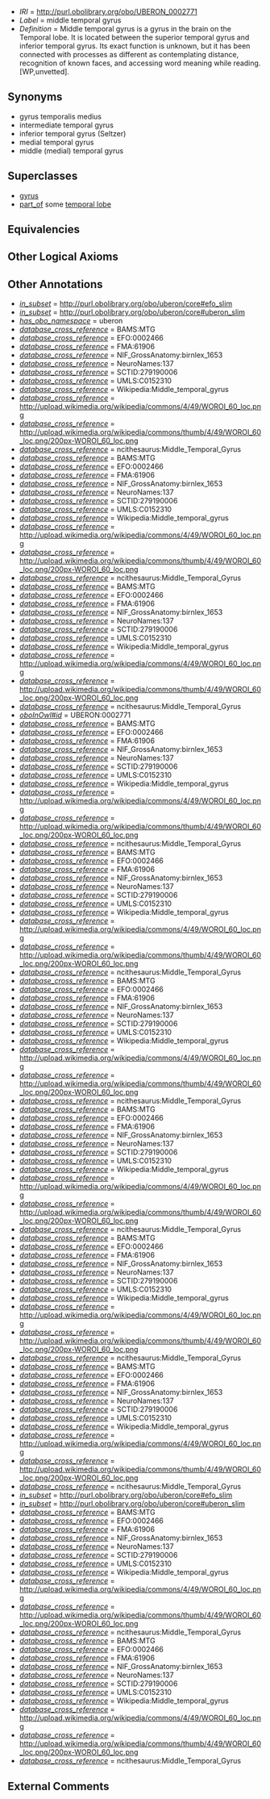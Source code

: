  * *IRI* = http://purl.obolibrary.org/obo/UBERON_0002771
 * *Label* = middle temporal gyrus
 * *Definition* = Middle temporal gyrus is a gyrus in the brain on the Temporal lobe. It is located between the superior temporal gyrus and inferior temporal gyrus. Its exact function is unknown, but it has been connected with processes as different as contemplating distance, recognition of known faces, and accessing word meaning while reading. [WP,unvetted].

## Synonyms

 * gyrus temporalis medius
 * intermediate temporal gyrus
 * inferior temporal gyrus (Seltzer)
 * medial temporal gyrus
 * middle (medial) temporal gyrus

## Superclasses

 * [gyrus](../../UBERON/00/UBERON_0000200.md)
 * [part_of](../../BFO/50/BFO_0000050.md) some [temporal lobe](../../UBERON/71/UBERON_0001871.md)

## Equivalencies


## Other Logical Axioms


## Other Annotations

 * *[in_subset](../../et/oboInOwl#inSubset.md)* = http://purl.obolibrary.org/obo/uberon/core#efo_slim
 * *[in_subset](../../et/oboInOwl#inSubset.md)* = http://purl.obolibrary.org/obo/uberon/core#uberon_slim
 * *[has_obo_namespace](../../ce/oboInOwl#hasOBONamespace.md)* = uberon
 * *[database_cross_reference](../../ef/oboInOwl#hasDbXref.md)* = BAMS:MTG
 * *[database_cross_reference](../../ef/oboInOwl#hasDbXref.md)* = EFO:0002466
 * *[database_cross_reference](../../ef/oboInOwl#hasDbXref.md)* = FMA:61906
 * *[database_cross_reference](../../ef/oboInOwl#hasDbXref.md)* = NIF_GrossAnatomy:birnlex_1653
 * *[database_cross_reference](../../ef/oboInOwl#hasDbXref.md)* = NeuroNames:137
 * *[database_cross_reference](../../ef/oboInOwl#hasDbXref.md)* = SCTID:279190006
 * *[database_cross_reference](../../ef/oboInOwl#hasDbXref.md)* = UMLS:C0152310
 * *[database_cross_reference](../../ef/oboInOwl#hasDbXref.md)* = Wikipedia:Middle_temporal_gyrus
 * *[database_cross_reference](../../ef/oboInOwl#hasDbXref.md)* = http://upload.wikimedia.org/wikipedia/commons/4/49/WOROI_60_loc.png
 * *[database_cross_reference](../../ef/oboInOwl#hasDbXref.md)* = http://upload.wikimedia.org/wikipedia/commons/thumb/4/49/WOROI_60_loc.png/200px-WOROI_60_loc.png
 * *[database_cross_reference](../../ef/oboInOwl#hasDbXref.md)* = ncithesaurus:Middle_Temporal_Gyrus
 * *[database_cross_reference](../../ef/oboInOwl#hasDbXref.md)* = BAMS:MTG
 * *[database_cross_reference](../../ef/oboInOwl#hasDbXref.md)* = EFO:0002466
 * *[database_cross_reference](../../ef/oboInOwl#hasDbXref.md)* = FMA:61906
 * *[database_cross_reference](../../ef/oboInOwl#hasDbXref.md)* = NIF_GrossAnatomy:birnlex_1653
 * *[database_cross_reference](../../ef/oboInOwl#hasDbXref.md)* = NeuroNames:137
 * *[database_cross_reference](../../ef/oboInOwl#hasDbXref.md)* = SCTID:279190006
 * *[database_cross_reference](../../ef/oboInOwl#hasDbXref.md)* = UMLS:C0152310
 * *[database_cross_reference](../../ef/oboInOwl#hasDbXref.md)* = Wikipedia:Middle_temporal_gyrus
 * *[database_cross_reference](../../ef/oboInOwl#hasDbXref.md)* = http://upload.wikimedia.org/wikipedia/commons/4/49/WOROI_60_loc.png
 * *[database_cross_reference](../../ef/oboInOwl#hasDbXref.md)* = http://upload.wikimedia.org/wikipedia/commons/thumb/4/49/WOROI_60_loc.png/200px-WOROI_60_loc.png
 * *[database_cross_reference](../../ef/oboInOwl#hasDbXref.md)* = ncithesaurus:Middle_Temporal_Gyrus
 * *[database_cross_reference](../../ef/oboInOwl#hasDbXref.md)* = BAMS:MTG
 * *[database_cross_reference](../../ef/oboInOwl#hasDbXref.md)* = EFO:0002466
 * *[database_cross_reference](../../ef/oboInOwl#hasDbXref.md)* = FMA:61906
 * *[database_cross_reference](../../ef/oboInOwl#hasDbXref.md)* = NIF_GrossAnatomy:birnlex_1653
 * *[database_cross_reference](../../ef/oboInOwl#hasDbXref.md)* = NeuroNames:137
 * *[database_cross_reference](../../ef/oboInOwl#hasDbXref.md)* = SCTID:279190006
 * *[database_cross_reference](../../ef/oboInOwl#hasDbXref.md)* = UMLS:C0152310
 * *[database_cross_reference](../../ef/oboInOwl#hasDbXref.md)* = Wikipedia:Middle_temporal_gyrus
 * *[database_cross_reference](../../ef/oboInOwl#hasDbXref.md)* = http://upload.wikimedia.org/wikipedia/commons/4/49/WOROI_60_loc.png
 * *[database_cross_reference](../../ef/oboInOwl#hasDbXref.md)* = http://upload.wikimedia.org/wikipedia/commons/thumb/4/49/WOROI_60_loc.png/200px-WOROI_60_loc.png
 * *[database_cross_reference](../../ef/oboInOwl#hasDbXref.md)* = ncithesaurus:Middle_Temporal_Gyrus
 * *[oboInOwl#id](../../id/oboInOwl#id.md)* = UBERON:0002771
 * *[database_cross_reference](../../ef/oboInOwl#hasDbXref.md)* = BAMS:MTG
 * *[database_cross_reference](../../ef/oboInOwl#hasDbXref.md)* = EFO:0002466
 * *[database_cross_reference](../../ef/oboInOwl#hasDbXref.md)* = FMA:61906
 * *[database_cross_reference](../../ef/oboInOwl#hasDbXref.md)* = NIF_GrossAnatomy:birnlex_1653
 * *[database_cross_reference](../../ef/oboInOwl#hasDbXref.md)* = NeuroNames:137
 * *[database_cross_reference](../../ef/oboInOwl#hasDbXref.md)* = SCTID:279190006
 * *[database_cross_reference](../../ef/oboInOwl#hasDbXref.md)* = UMLS:C0152310
 * *[database_cross_reference](../../ef/oboInOwl#hasDbXref.md)* = Wikipedia:Middle_temporal_gyrus
 * *[database_cross_reference](../../ef/oboInOwl#hasDbXref.md)* = http://upload.wikimedia.org/wikipedia/commons/4/49/WOROI_60_loc.png
 * *[database_cross_reference](../../ef/oboInOwl#hasDbXref.md)* = http://upload.wikimedia.org/wikipedia/commons/thumb/4/49/WOROI_60_loc.png/200px-WOROI_60_loc.png
 * *[database_cross_reference](../../ef/oboInOwl#hasDbXref.md)* = ncithesaurus:Middle_Temporal_Gyrus
 * *[database_cross_reference](../../ef/oboInOwl#hasDbXref.md)* = BAMS:MTG
 * *[database_cross_reference](../../ef/oboInOwl#hasDbXref.md)* = EFO:0002466
 * *[database_cross_reference](../../ef/oboInOwl#hasDbXref.md)* = FMA:61906
 * *[database_cross_reference](../../ef/oboInOwl#hasDbXref.md)* = NIF_GrossAnatomy:birnlex_1653
 * *[database_cross_reference](../../ef/oboInOwl#hasDbXref.md)* = NeuroNames:137
 * *[database_cross_reference](../../ef/oboInOwl#hasDbXref.md)* = SCTID:279190006
 * *[database_cross_reference](../../ef/oboInOwl#hasDbXref.md)* = UMLS:C0152310
 * *[database_cross_reference](../../ef/oboInOwl#hasDbXref.md)* = Wikipedia:Middle_temporal_gyrus
 * *[database_cross_reference](../../ef/oboInOwl#hasDbXref.md)* = http://upload.wikimedia.org/wikipedia/commons/4/49/WOROI_60_loc.png
 * *[database_cross_reference](../../ef/oboInOwl#hasDbXref.md)* = http://upload.wikimedia.org/wikipedia/commons/thumb/4/49/WOROI_60_loc.png/200px-WOROI_60_loc.png
 * *[database_cross_reference](../../ef/oboInOwl#hasDbXref.md)* = ncithesaurus:Middle_Temporal_Gyrus
 * *[database_cross_reference](../../ef/oboInOwl#hasDbXref.md)* = BAMS:MTG
 * *[database_cross_reference](../../ef/oboInOwl#hasDbXref.md)* = EFO:0002466
 * *[database_cross_reference](../../ef/oboInOwl#hasDbXref.md)* = FMA:61906
 * *[database_cross_reference](../../ef/oboInOwl#hasDbXref.md)* = NIF_GrossAnatomy:birnlex_1653
 * *[database_cross_reference](../../ef/oboInOwl#hasDbXref.md)* = NeuroNames:137
 * *[database_cross_reference](../../ef/oboInOwl#hasDbXref.md)* = SCTID:279190006
 * *[database_cross_reference](../../ef/oboInOwl#hasDbXref.md)* = UMLS:C0152310
 * *[database_cross_reference](../../ef/oboInOwl#hasDbXref.md)* = Wikipedia:Middle_temporal_gyrus
 * *[database_cross_reference](../../ef/oboInOwl#hasDbXref.md)* = http://upload.wikimedia.org/wikipedia/commons/4/49/WOROI_60_loc.png
 * *[database_cross_reference](../../ef/oboInOwl#hasDbXref.md)* = http://upload.wikimedia.org/wikipedia/commons/thumb/4/49/WOROI_60_loc.png/200px-WOROI_60_loc.png
 * *[database_cross_reference](../../ef/oboInOwl#hasDbXref.md)* = ncithesaurus:Middle_Temporal_Gyrus
 * *[database_cross_reference](../../ef/oboInOwl#hasDbXref.md)* = BAMS:MTG
 * *[database_cross_reference](../../ef/oboInOwl#hasDbXref.md)* = EFO:0002466
 * *[database_cross_reference](../../ef/oboInOwl#hasDbXref.md)* = FMA:61906
 * *[database_cross_reference](../../ef/oboInOwl#hasDbXref.md)* = NIF_GrossAnatomy:birnlex_1653
 * *[database_cross_reference](../../ef/oboInOwl#hasDbXref.md)* = NeuroNames:137
 * *[database_cross_reference](../../ef/oboInOwl#hasDbXref.md)* = SCTID:279190006
 * *[database_cross_reference](../../ef/oboInOwl#hasDbXref.md)* = UMLS:C0152310
 * *[database_cross_reference](../../ef/oboInOwl#hasDbXref.md)* = Wikipedia:Middle_temporal_gyrus
 * *[database_cross_reference](../../ef/oboInOwl#hasDbXref.md)* = http://upload.wikimedia.org/wikipedia/commons/4/49/WOROI_60_loc.png
 * *[database_cross_reference](../../ef/oboInOwl#hasDbXref.md)* = http://upload.wikimedia.org/wikipedia/commons/thumb/4/49/WOROI_60_loc.png/200px-WOROI_60_loc.png
 * *[database_cross_reference](../../ef/oboInOwl#hasDbXref.md)* = ncithesaurus:Middle_Temporal_Gyrus
 * *[database_cross_reference](../../ef/oboInOwl#hasDbXref.md)* = BAMS:MTG
 * *[database_cross_reference](../../ef/oboInOwl#hasDbXref.md)* = EFO:0002466
 * *[database_cross_reference](../../ef/oboInOwl#hasDbXref.md)* = FMA:61906
 * *[database_cross_reference](../../ef/oboInOwl#hasDbXref.md)* = NIF_GrossAnatomy:birnlex_1653
 * *[database_cross_reference](../../ef/oboInOwl#hasDbXref.md)* = NeuroNames:137
 * *[database_cross_reference](../../ef/oboInOwl#hasDbXref.md)* = SCTID:279190006
 * *[database_cross_reference](../../ef/oboInOwl#hasDbXref.md)* = UMLS:C0152310
 * *[database_cross_reference](../../ef/oboInOwl#hasDbXref.md)* = Wikipedia:Middle_temporal_gyrus
 * *[database_cross_reference](../../ef/oboInOwl#hasDbXref.md)* = http://upload.wikimedia.org/wikipedia/commons/4/49/WOROI_60_loc.png
 * *[database_cross_reference](../../ef/oboInOwl#hasDbXref.md)* = http://upload.wikimedia.org/wikipedia/commons/thumb/4/49/WOROI_60_loc.png/200px-WOROI_60_loc.png
 * *[database_cross_reference](../../ef/oboInOwl#hasDbXref.md)* = ncithesaurus:Middle_Temporal_Gyrus
 * *[database_cross_reference](../../ef/oboInOwl#hasDbXref.md)* = BAMS:MTG
 * *[database_cross_reference](../../ef/oboInOwl#hasDbXref.md)* = EFO:0002466
 * *[database_cross_reference](../../ef/oboInOwl#hasDbXref.md)* = FMA:61906
 * *[database_cross_reference](../../ef/oboInOwl#hasDbXref.md)* = NIF_GrossAnatomy:birnlex_1653
 * *[database_cross_reference](../../ef/oboInOwl#hasDbXref.md)* = NeuroNames:137
 * *[database_cross_reference](../../ef/oboInOwl#hasDbXref.md)* = SCTID:279190006
 * *[database_cross_reference](../../ef/oboInOwl#hasDbXref.md)* = UMLS:C0152310
 * *[database_cross_reference](../../ef/oboInOwl#hasDbXref.md)* = Wikipedia:Middle_temporal_gyrus
 * *[database_cross_reference](../../ef/oboInOwl#hasDbXref.md)* = http://upload.wikimedia.org/wikipedia/commons/4/49/WOROI_60_loc.png
 * *[database_cross_reference](../../ef/oboInOwl#hasDbXref.md)* = http://upload.wikimedia.org/wikipedia/commons/thumb/4/49/WOROI_60_loc.png/200px-WOROI_60_loc.png
 * *[database_cross_reference](../../ef/oboInOwl#hasDbXref.md)* = ncithesaurus:Middle_Temporal_Gyrus
 * *[in_subset](../../et/oboInOwl#inSubset.md)* = http://purl.obolibrary.org/obo/uberon/core#efo_slim
 * *[in_subset](../../et/oboInOwl#inSubset.md)* = http://purl.obolibrary.org/obo/uberon/core#uberon_slim
 * *[database_cross_reference](../../ef/oboInOwl#hasDbXref.md)* = BAMS:MTG
 * *[database_cross_reference](../../ef/oboInOwl#hasDbXref.md)* = EFO:0002466
 * *[database_cross_reference](../../ef/oboInOwl#hasDbXref.md)* = FMA:61906
 * *[database_cross_reference](../../ef/oboInOwl#hasDbXref.md)* = NIF_GrossAnatomy:birnlex_1653
 * *[database_cross_reference](../../ef/oboInOwl#hasDbXref.md)* = NeuroNames:137
 * *[database_cross_reference](../../ef/oboInOwl#hasDbXref.md)* = SCTID:279190006
 * *[database_cross_reference](../../ef/oboInOwl#hasDbXref.md)* = UMLS:C0152310
 * *[database_cross_reference](../../ef/oboInOwl#hasDbXref.md)* = Wikipedia:Middle_temporal_gyrus
 * *[database_cross_reference](../../ef/oboInOwl#hasDbXref.md)* = http://upload.wikimedia.org/wikipedia/commons/4/49/WOROI_60_loc.png
 * *[database_cross_reference](../../ef/oboInOwl#hasDbXref.md)* = http://upload.wikimedia.org/wikipedia/commons/thumb/4/49/WOROI_60_loc.png/200px-WOROI_60_loc.png
 * *[database_cross_reference](../../ef/oboInOwl#hasDbXref.md)* = ncithesaurus:Middle_Temporal_Gyrus
 * *[database_cross_reference](../../ef/oboInOwl#hasDbXref.md)* = BAMS:MTG
 * *[database_cross_reference](../../ef/oboInOwl#hasDbXref.md)* = EFO:0002466
 * *[database_cross_reference](../../ef/oboInOwl#hasDbXref.md)* = FMA:61906
 * *[database_cross_reference](../../ef/oboInOwl#hasDbXref.md)* = NIF_GrossAnatomy:birnlex_1653
 * *[database_cross_reference](../../ef/oboInOwl#hasDbXref.md)* = NeuroNames:137
 * *[database_cross_reference](../../ef/oboInOwl#hasDbXref.md)* = SCTID:279190006
 * *[database_cross_reference](../../ef/oboInOwl#hasDbXref.md)* = UMLS:C0152310
 * *[database_cross_reference](../../ef/oboInOwl#hasDbXref.md)* = Wikipedia:Middle_temporal_gyrus
 * *[database_cross_reference](../../ef/oboInOwl#hasDbXref.md)* = http://upload.wikimedia.org/wikipedia/commons/4/49/WOROI_60_loc.png
 * *[database_cross_reference](../../ef/oboInOwl#hasDbXref.md)* = http://upload.wikimedia.org/wikipedia/commons/thumb/4/49/WOROI_60_loc.png/200px-WOROI_60_loc.png
 * *[database_cross_reference](../../ef/oboInOwl#hasDbXref.md)* = ncithesaurus:Middle_Temporal_Gyrus

## External Comments

